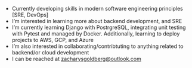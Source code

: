 - Currently developing skills in modern software engineering principles [SRE, DevOps]
- I’m interested in learning more about backend development, and SRE
- I’m currently learning Django with PostrgreSQL, integrating unit testing with Pytest and managed by Docker. Additionally, learning to deploy projects to AWS, GCP, and Azure
- I’m also interested in collaborating/contribtuting to anything related to backend/or cloud development
- I can be reached at zacharysgoldberg@outlook.com

<!---
zacharysgoldberg/zacharysgoldberg is a ✨ special ✨ repository because its `README.md` (this file) appears on your GitHub profile.
You can click the Preview link to take a look at your changes.
--->
